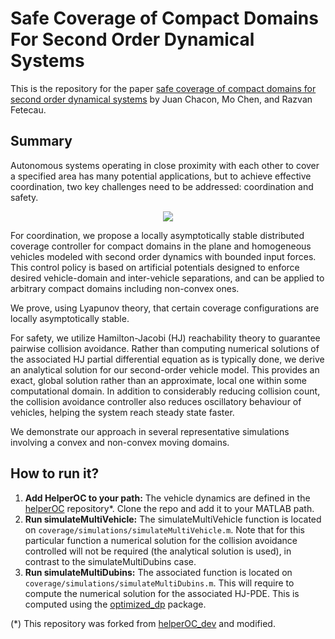 # Safe Coverage of Compact Domains For Second Order Dynamical Systems

This is the repository for the paper [safe coverage of compact domains for second order dynamical systems](https://arxiv.org/pdf/1911.06519.pdf) by Juan Chacon, Mo Chen, and Razvan Fetecau.

## Summary

Autonomous systems operating in close proximity with each other to cover a specified area has many potential applications, but to achieve effective coordination, two key challenges need to be addressed: coordination and safety.

<p align="center">
  <img src="moving-triangle.gif" />
</p>

For coordination, we propose a locally asymptotically stable distributed coverage controller for compact domains in the plane and homogeneous vehicles modeled with second order dynamics with bounded input forces. This control policy is based on artificial potentials designed to enforce desired vehicle-domain and inter-vehicle separations, and can be applied to arbitrary compact domains including non-convex ones.

We prove, using Lyapunov theory, that certain coverage configurations are locally asymptotically stable. 

For safety, we utilize Hamilton-Jacobi (HJ) reachability theory to guarantee pairwise collision avoidance. Rather than computing numerical solutions of the associated HJ partial differential equation as is typically done, we derive an analytical solution for our second-order vehicle model. This provides an exact, global solution rather than an approximate, local one within some computational domain. In addition to considerably reducing collision count, the collision avoidance controller also reduces oscillatory behaviour of vehicles, helping the system reach steady state faster. 

We demonstrate our approach in several representative simulations involving a convex and non-convex moving domains.

## How to run it?

1. **Add HelperOC to your path:** The vehicle dynamics are defined in the [helperOC](https://github.com/juandados/helperOC_dev) repository*. Clone the repo and add it to your MATLAB path.
2. **Run simulateMultiVehicle:** The simulateMultiVehicle function is located on `coverage/simulations/simulateMultiVehicle.m`. Note that for this particular function a numerical solution for the collision avoidance controlled will not be required (the analytical solution is used), in contrast to the simulateMultiDubins case.
3. **Run simulateMultiDubins:** The associated function is located on `coverage/simulations/simulateMultiDubins.m`. This will require to compute the numerical solution for the associated HJ-PDE. This is computed using the [optimized_dp](https://github.com/SFU-MARS/optimized_dp) package.

(*) This repository was forked from [helperOC_dev](https://github.com/HJReachability/helperOC) and modified.
